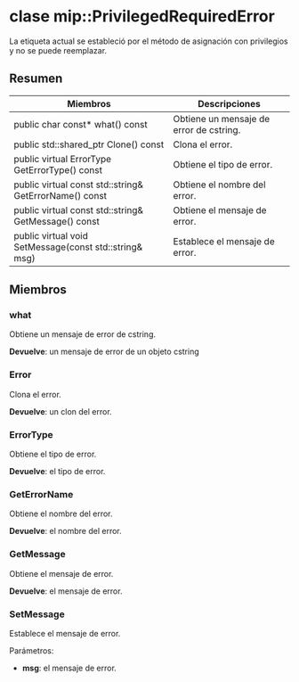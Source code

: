 # <a name="class-mipprivilegedrequirederror"></a>clase mip::PrivilegedRequiredError 
La etiqueta actual se estableció por el método de asignación con privilegios y no se puede reemplazar.
  
## <a name="summary"></a>Resumen
 Miembros                        | Descripciones                                
--------------------------------|---------------------------------------------
 public char const* what() const  |  Obtiene un mensaje de error de cstring.
public std::shared_ptr<Error> Clone() const  |  Clona el error.
 public virtual ErrorType GetErrorType() const  |  Obtiene el tipo de error.
 public virtual const std::string& GetErrorName() const  |  Obtiene el nombre del error.
 public virtual const std::string& GetMessage() const  |  Obtiene el mensaje de error.
 public virtual void SetMessage(const std::string& msg)  |  Establece el mensaje de error.
  
## <a name="members"></a>Miembros
  
### <a name="what"></a>what
Obtiene un mensaje de error de cstring.

  
**Devuelve**: un mensaje de error de un objeto cstring
  
### <a name="error"></a>Error
Clona el error.

  
**Devuelve**: un clon del error.
  
### <a name="errortype"></a>ErrorType
Obtiene el tipo de error.

  
**Devuelve**: el tipo de error.
  
### <a name="geterrorname"></a>GetErrorName
Obtiene el nombre del error.

  
**Devuelve**: el nombre del error.
  
### <a name="getmessage"></a>GetMessage
Obtiene el mensaje de error.

  
**Devuelve**: el mensaje de error.
  
### <a name="setmessage"></a>SetMessage
Establece el mensaje de error.

Parámetros:  
* **msg**: el mensaje de error.

